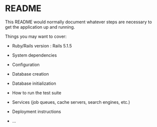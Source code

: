 # README

This README would normally document whatever steps are necessary to get the
application up and running.

Things you may want to cover:

* Ruby/Rails version : Rails 5.1.5

* System dependencies

* Configuration

* Database creation

* Database initialization

* How to run the test suite

* Services (job queues, cache servers, search engines, etc.)

* Deployment instructions

* ...
